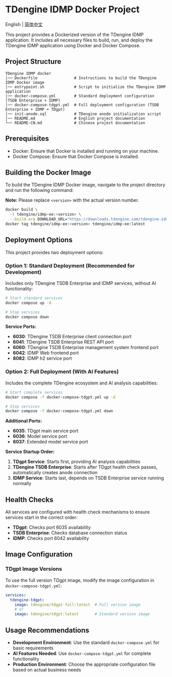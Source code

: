 # TDengine IDMP Docker Project

English | [简体中文](README-CN.md)

This project provides a Dockerized version of the TDengine IDMP application. It includes all necessary files to build, run, and deploy the TDengine IDMP application using Docker and Docker Compose.

## Project Structure

```
TDengine IDMP docker
│── Dockerfile                # Instructions to build the TDengine IDMP Docker image
│── entrypoint.sh             # Script to initialize the TDengine IDMP application
│── docker-compose.yml        # Standard deployment configuration (TSDB Enterprise + IDMP)
│── docker-compose-tdgpt.yml  # Full deployment configuration (TSDB Enterprise + IDMP + TDgpt)
│── init-anode.sql            # TDengine anode initialization script
│── README.md                 # English project documentation
└── README-CN.md              # Chinese project documentation
```

## Prerequisites

- Docker: Ensure that Docker is installed and running on your machine.
- Docker Compose: Ensure that Docker Compose is installed.

## Building the Docker Image

To build the TDengine IDMP Docker image, navigate to the project directory and run the following command:

**Note:** Please replace `<version>` with the actual version number.

```bash
docker build \
  -t tdengine/idmp-ee:<version> \
  --build-arg DOWNLOAD_URL="https://downloads.tdengine.com/tdengine-idmp-enterprise/<version>/tdengine-idmp-enterprise-<version>-linux-generic.tar.gz" .
docker tag tdengine/idmp-ee:<version> tdengine/idmp-ee:latest
```

## Deployment Options

This project provides two deployment options:

### Option 1: Standard Deployment (Recommended for Development)

Includes only TDengine TSDB Enterprise and IDMP services, without AI functionality:

```bash
# Start standard services
docker compose up -d

# Stop services
docker compose down
```

**Service Ports:**
- **6030**: TDengine TSDB Enterprise client connection port
- **6041**: TDengine TSDB Enterprise REST API port
- **6060**: TDengine TSDB Enterprise management system frontend port
- **6042**: IDMP Web frontend port
- **8082**: IDMP h2 service port

### Option 2: Full Deployment (With AI Features)

Includes the complete TDengine ecosystem and AI analysis capabilities:

```bash
# Start complete services
docker compose -f docker-compose-tdgpt.yml up -d

# Stop services
docker compose -f docker-compose-tdgpt.yml down
```

**Additional Ports:**
- **6035**: TDgpt main service port
- **6036**: Model service port
- **6037**: Extended model service port

**Service Startup Order:**
1. **TDgpt Service**: Starts first, providing AI analysis capabilities
2. **TDengine TSDB Enterprise**: Starts after TDgpt health check passes, automatically creates anode connection
3. **IDMP Service**: Starts last, depends on TSDB Enterprise service running normally

## Health Checks

All services are configured with health check mechanisms to ensure services start in the correct order:
- **TDgpt**: Checks port 6035 availability
- **TSDB Enterprise**: Checks database connection status
- **IDMP**: Checks port 6042 availability

## Image Configuration

### TDgpt Image Versions

To use the full version TDgpt image, modify the image configuration in `docker-compose-tdgpt.yml`:

```yaml
services:
  tdengine-tdgpt:
    image: tdengine/tdgpt-full:latest  # Full version image
    # or
    image: tdengine/tdgpt:latest       # Standard version image
```

## Usage Recommendations

- **Development Environment**: Use the standard `docker-compose.yml` for basic requirements
- **AI Features Needed**: Use `docker-compose-tdgpt.yml` for complete functionality
- **Production Environment**: Choose the appropriate configuration file based on actual business needs